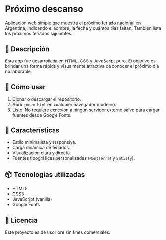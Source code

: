 # Próximo descanso

Aplicación web simple que muestra el próximo feriado nacional en Argentina, indicando el nombre, la fecha y cuántos días faltan. También lista los próximos feriados siguientes.

## 🧾 Descripción

Esta app fue desarrollada en HTML, CSS y JavaScript puro. El objetivo es brindar una forma rápida y visualmente atractiva de conocer el próximo día no laborable.

## 🚀 Cómo usar

1. Clonar o descargar el repositorio.
2. Abrir `index.html` en cualquier navegador moderno.
3. Listo. No requiere conexión a ningún servidor externo salvo para cargar fuentes desde Google Fonts.

## 📌 Características

- Estilo minimalista y responsive.
- Carga dinámica de feriados.
- Visualización clara y directa.
- Fuentes tipográficas personalizadas (`Montserrat` y `Satisfy`).

## 📦 Tecnologías utilizadas

- HTML5
- CSS3
- JavaScript (vanilla)
- Google Fonts

## 📄 Licencia

Este proyecto es de uso libre sin fines comerciales.


